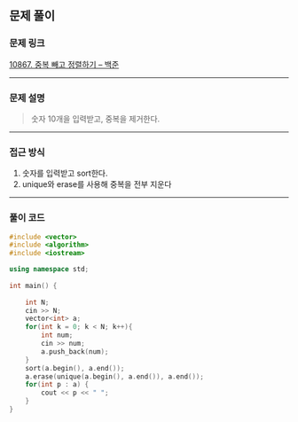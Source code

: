##  문제 풀이

###  문제 링크  
[10867. 중복 빼고 정렬하기 – 백준](https://www.acmicpc.net/problem/10867)

---

###  문제 설명  
> 숫자 10개을 입력받고, 중복을 제거한다.
---

###  접근 방식  
1. 숫자를 입력받고 sort한다.
2. unique와 erase를 사용해 중복을 전부 지운다
---

### 풀이 코드

```cpp
#include <vector>
#include <algorithm>
#include <iostream>

using namespace std;
  
int main() {
    
    int N;
    cin >> N;
    vector<int> a;
    for(int k = 0; k < N; k++){
        int num;
        cin >> num;
        a.push_back(num);
    }
    sort(a.begin(), a.end());
    a.erase(unique(a.begin(), a.end()), a.end());
    for(int p : a) {
        cout << p << " ";
    }
}
```


